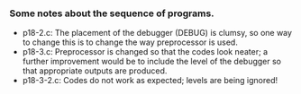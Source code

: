 ### Some notes about the sequence of programs.

* p18-2.c: The placement of the debugger (DEBUG) is clumsy, so one way to change
this is to change the way preprocessor is used.
* p18-3.c: Preprocessor is changed so that the codes look neater;
a further improvement would be to include the level of the debugger
so that appropriate outputs are produced.
* p18-3-2.c: Codes do not work as expected; levels are being ignored!
